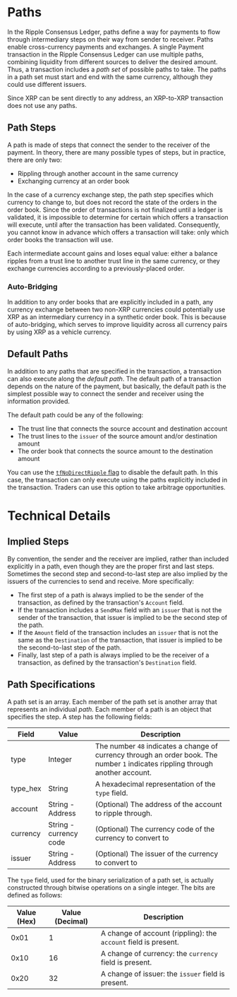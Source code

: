 # Paths #

In the Ripple Consensus Ledger, paths define a way for payments to flow through intermediary steps on their way from sender to receiver. Paths enable cross-currency payments and exchanges. A single Payment transaction in the Ripple Consensus Ledger can use multiple paths, combining liquidity from different sources to deliver the desired amount. Thus, a transaction includes a _path set_ of possible paths to take. The paths in a path set must start and end with the same currency, although they could use different issuers.

Since XRP can be sent directly to any address, an XRP-to-XRP transaction does not use any paths.

## Path Steps ##

A path is made of steps that connect the sender to the receiver of the payment. In theory, there are many possible types of steps, but in practice, there are only two:

* Rippling through another account in the same currency
* Exchanging currency at an order book

In the case of a currency exchange step, the path step specifies which currency to change to, but does not record the state of the orders in the order book. Since the order of transactions is not finalized until a ledger is validated, it is impossible to determine for certain which offers a transaction will execute, until after the transaction has been validated. Consequently, you cannot know in advance which offers a transaction will take: only which order books the transaction will use.

Each intermediate account gains and loses equal value: either a balance ripples from a trust line to another trust line in the same currency, or they exchange currencies according to a previously-placed order.

### Auto-Bridging ###

In addition to any order books that are explicitly included in a path, any currency exchange between two non-XRP currencies could potentially use XRP as an intermediary currency in a synthetic order book. This is because of auto-bridging, which serves to improve liquidity across all currency pairs by using XRP as a vehicle currency.


## Default Paths ##

In addition to any paths that are specified in the transaction, a transaction can also execute along the _default path_. The default path of a transaction depends on the nature of the payment, but basically, the default path is the simplest possible way to connect the sender and receiver using the information provided.

The default path could be any of the following:

* The trust line that connects the source account and destination account
* The trust lines to the `issuer` of the source amount and/or destination amount
* The order book that connects the source amount to the destination amount

You can use the [`tfNoDirectRipple` flag](transactions.html#payment-flags) to disable the default path. In this case, the transaction can only execute using the paths explicitly included in the transaction. Traders can use this option to take arbitrage opportunities.



# Technical Details #

## Implied Steps ##

By convention, the sender and the receiver are implied, rather than included explicitly in a path, even though they are the proper first and last steps. Sometimes the second step and second-to-last step are also implied by the issuers of the currencies to send and receive. More specifically:

* The first step of a path is always implied to be the sender of the transaction, as defined by the transaction's `Account` field.
* If the transaction includes a `SendMax` field with an `issuer` that is not the sender of the transaction, that issuer is implied to be the second step of the path.
* If the `Amount` field of the transaction includes an `issuer` that is not the same as the `Destination` of the transaction, that issuer is implied to be the second-to-last step of the path.
* Finally, last step of a path is always implied to be the receiver of a transaction, as defined by the transaction's `Destination` field.


## Path Specifications ##

A path set is an array. Each member of the path set is another array that represents an individual _path_. Each member of a path is an object that specifies the step. A step has the following fields:

| Field | Value | Description |
|-------|-------|-------------|
| type  | Integer | The number `48` indicates a change of currency through an order book. The number `1` indicates rippling through another account. |
| type_hex | String | A hexadecimal representation of the `type` field. |
| account | String - Address | (Optional) The address of the account to ripple through. |
| currency | String - currency code | (Optional) The currency code of the currency to convert to |
| issuer | String - Address | (Optional) The issuer of the currency to convert to |

The `type` field, used for the binary serialization of a path set, is actually constructed through bitwise operations on a single integer. The bits are defined as follows:

| Value (Hex) | Value (Decimal) | Description |
|-------------|-----------------|-------------|
| 0x01        | 1               | A change of account (rippling): the `account` field is present. |
| 0x10        | 16              | A change of currency: the `currency` field is present. |
| 0x20        | 32              | A change of issuer: the `issuer` field is present. |





